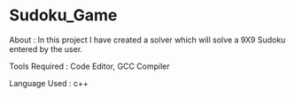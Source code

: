 # Sudoku_Game
About : In this project I have created a solver which will solve a 9X9 Sudoku entered by the user.

Tools Required : Code Editor, GCC Compiler

Language Used : c++
